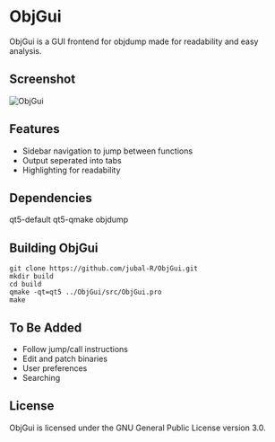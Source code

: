 # ObjGui
ObjGui is a GUI frontend for objdump made for readability and easy analysis.

## Screenshot
![ObjGui](https://github.com/jubal-R/ObjGui/blob/master/screenshots/objGui.png)

## Features
- Sidebar navigation to jump between functions
- Output seperated into tabs
- Highlighting for readability

## Dependencies
qt5-default qt5-qmake objdump

## Building ObjGui
`git clone https://github.com/jubal-R/ObjGui.git`  
`mkdir build`  
`cd build`  
`qmake -qt=qt5 ../ObjGui/src/ObjGui.pro`  
`make`

## To Be Added
- Follow jump/call instructions
- Edit and patch binaries
- User preferences
- Searching

## License
ObjGui is licensed under the GNU General Public License version 3.0.
